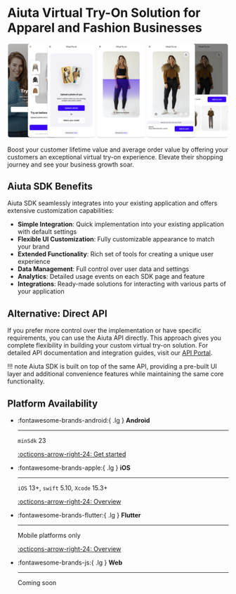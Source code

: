 # Aiuta Virtual Try-On Solution for Apparel and Fashion Businesses

![About Virtual Try-On](media/about.png)

Boost your customer lifetime value and average order value by offering your customers an exceptional virtual try-on experience. Elevate their shopping journey and see your business growth soar.

## Aiuta SDK Benefits

Aiuta SDK seamlessly integrates into your existing application and offers extensive customization capabilities:

- **Simple Integration**: Quick implementation into your existing application with default settings
- **Flexible UI Customization**: Fully customizable appearance to match your brand
- **Extended Functionality**: Rich set of tools for creating a unique user experience
- **Data Management**: Full control over user data and settings
- **Analytics**: Detailed usage events on each SDK page and feature
- **Integrations**: Ready-made solutions for interacting with various parts of your application

## Alternative: Direct API

If you prefer more control over the implementation or have specific requirements, you can use the Aiuta API directly. This approach gives you complete flexibility in building your custom virtual try-on solution. For detailed API documentation and integration guides, visit our [API Portal](https://developer.aiuta.com/products/digital-try-on/documentation).

!!! note 
    Aiuta SDK is built on top of the same API, providing a pre-built UI layer and additional convenience features while maintaining the same core functionality.

## Platform Availability

<div class="grid cards" markdown>

-   :fontawesome-brands-android:{ .lg } __Android__

    ---
    `minSdk` 23

    [:octicons-arrow-right-24: Get started](android/aiuta/get-started.md)

-   :fontawesome-brands-apple:{ .lg } __iOS__

    ---

    `iOS` 13+, `swift` 5.10, `Xcode` 15.3+
    
    [:octicons-arrow-right-24: Overview](ios/overview.md)

-   :fontawesome-brands-flutter:{ .lg } __Flutter__

    ---

    Mobile platforms only
    
    [:octicons-arrow-right-24: Overview](flutter/overview.md)  

-   :fontawesome-brands-js:{ .lg } __Web__ 

    ---

    Coming soon

<!-- :fontawesome-brands-apple: [__iOS__](ios/overview.md)
{ .card }

:fontawesome-brands-flutter: [__Flutter__](flutter/overview.md) *mobile only*
{ .card }

> :fontawesome-brands-js: __Web__ *coming soon* -->

</div>
